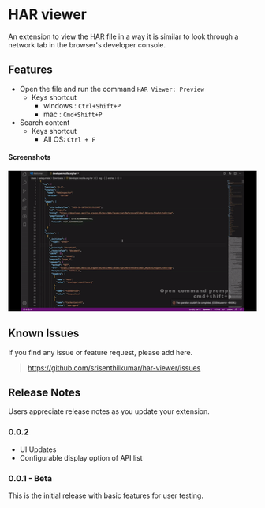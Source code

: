 # HAR viewer

An extension to view the HAR file in a way it is similar to look through a network tab in the browser's developer console. 

## Features

* Open the file and run the command `HAR Viewer: Preview`
  * Keys shortcut
      - windows : `Ctrl+Shift+P`
      - mac : `Cmd+Shift+P`
* Search content
  * Keys shortcut
      - All OS: `Ctrl + F`

#### Screenshots
![Screenshots](https://raw.githubusercontent.com/srisenthilkumar/har-viewer/master/docs/har-viewer.gif)

## Known Issues

If you find any issue or feature request, please add here.
> https://github.com/srisenthilkumar/har-viewer/issues

## Release Notes

Users appreciate release notes as you update your extension.

### 0.0.2

- UI Updates
- Configurable display option of API list

### 0.0.1 - Beta

This is the initial release with basic features for user testing.
